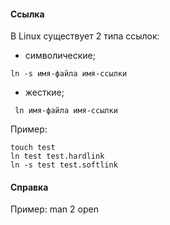 #### Ссылка

В Linux существует 2 типа ссылок:
- символические; 
```
ln -s имя-файла имя-ссылки 
```
- жесткие;
```
 ln имя-файла имя-ссылки
```

Пример:
```
touch test
ln test test.hardlink
ln -s test test.softlink
```

#### Справка
Пример: man 2 open

